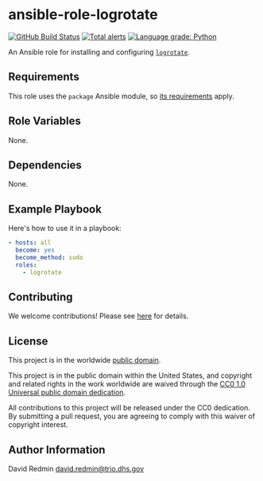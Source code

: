 # ansible-role-logrotate #

[![GitHub Build Status](https://github.com/cisagov/ansible-role-logrotate/workflows/build/badge.svg)](https://github.com/cisagov/ansible-role-logrotate/actions)
[![Total alerts](https://img.shields.io/lgtm/alerts/g/cisagov/ansible-role-logrotate.svg?logo=lgtm&logoWidth=18)](https://lgtm.com/projects/g/cisagov/ansible-role-logrotate/alerts/)
[![Language grade: Python](https://img.shields.io/lgtm/grade/python/g/cisagov/ansible-role-logrotate.svg?logo=lgtm&logoWidth=18)](https://lgtm.com/projects/g/cisagov/ansible-role-logrotate/context:python)

An Ansible role for installing and configuring
[`logrotate`](https://github.com/logrotate/logrotate).

## Requirements ##

This role uses the `package` Ansible module, so [its
requirements](https://docs.ansible.com/ansible/latest/modules/package_module.html#requirements)
apply.

## Role Variables ##

None.

## Dependencies ##

None.

## Example Playbook ##

Here's how to use it in a playbook:

```yaml
- hosts: all
  become: yes
  become_method: sudo
  roles:
    - logrotate
```

## Contributing ##

We welcome contributions!  Please see [here](CONTRIBUTING.md) for
details.

## License ##

This project is in the worldwide [public domain](LICENSE).

This project is in the public domain within the United States, and
copyright and related rights in the work worldwide are waived through
the [CC0 1.0 Universal public domain
dedication](https://creativecommons.org/publicdomain/zero/1.0/).

All contributions to this project will be released under the CC0
dedication. By submitting a pull request, you are agreeing to comply
with this waiver of copyright interest.

## Author Information ##

David Redmin <david.redmin@trio.dhs.gov>
